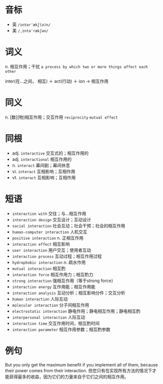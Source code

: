 # 音标

- 英 `/ɪntər'ækʃ(ə)n/`
- 美 `/,ɪntə'rækʃən/`

# 词义

n. 相互作用；干扰
`a process by which two or more things affect each other`



inter(在…之间， 相互) ＋ act(行动) ＋ ion → 相互作用

# 同义

n. [数][物]相互作用；交互作用
`reciprocity` `mutual effect`

# 同根

- adj. `interactive` 交互式的；相互作用的
- adj. `interactional` 相互作用的
- n. `interact` 幕间剧；幕间休息
- vi. `interact` 互相影响；互相作用
- vt. `interact` 互相影响；互相作用

# 短语

- `interaction with` 交往；与…相互作用
- `interaction design` 交互设计；互动设计
- `social interaction` 社会互动；社会干预；社会的相互作用
- `human-computer interaction` 人机交互
- `positive interaction` n. 正相互作用
- `interaction effect` 相互影响
- `user interaction` 用户交互；使用者互动
- `interaction process` 互动过程；相互作用过程
- `hydrophobic interaction` n. 疏水作用
- `mutual interaction` 相互酌
- `interaction force` 相互作用力；相互酌力
- `strong interaction` 强相互作用（等于strong force）
- `interaction energy` 互作用能；相互作用能
- `interaction analysis` 互动分析；相互影响分件；交互分析
- `human interaction` 人际互动
- `molecular interaction` 分子间相互作用
- `electrostatic interaction` 静电作用；静电相互作用；静电相互酌
- `interpersonal interaction` 人际互动
- `interaction time` 交互作用时间，相互酌时间
- `interaction parameter` 相互作用参数；相互酌参数

# 例句

But you only get the maximum benefit if you implement all of them, because their power comes from their interaction.
但您只有在实现所有方法的情况下才能获得最多的收益，因为它们的力量来自于它们之间的相互作用。


